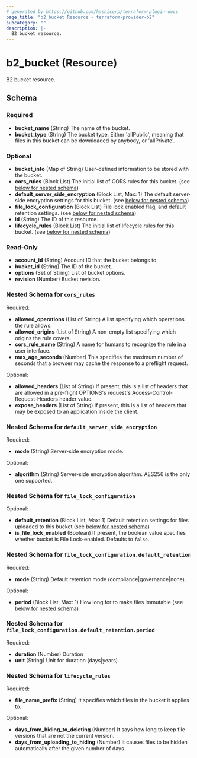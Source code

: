 ```yaml
---
# generated by https://github.com/hashicorp/terraform-plugin-docs
page_title: "b2_bucket Resource - terraform-provider-b2"
subcategory: ""
description: |-
  B2 bucket resource.
---
```


# b2_bucket (Resource)

B2 bucket resource.



<!-- schema generated by tfplugindocs -->
## Schema

### Required

- **bucket_name** (String) The name of the bucket.
- **bucket_type** (String) The bucket type. Either 'allPublic', meaning that files in this bucket can be downloaded by anybody, or 'allPrivate'.

### Optional

- **bucket_info** (Map of String) User-defined information to be stored with the bucket.
- **cors_rules** (Block List) The initial list of CORS rules for this bucket. (see [below for nested schema](#nestedblock--cors_rules))
- **default_server_side_encryption** (Block List, Max: 1) The default server-side encryption settings for this bucket. (see [below for nested schema](#nestedblock--default_server_side_encryption))
- **file_lock_configuration** (Block List) File lock enabled flag, and default retention settings. (see [below for nested schema](#nestedblock--file_lock_configuration))
- **id** (String) The ID of this resource.
- **lifecycle_rules** (Block List) The initial list of lifecycle rules for this bucket. (see [below for nested schema](#nestedblock--lifecycle_rules))

### Read-Only

- **account_id** (String) Account ID that the bucket belongs to.
- **bucket_id** (String) The ID of the bucket.
- **options** (Set of String) List of bucket options.
- **revision** (Number) Bucket revision.

<a id="nestedblock--cors_rules"></a>
### Nested Schema for `cors_rules`

Required:

- **allowed_operations** (List of String) A list specifying which operations the rule allows.
- **allowed_origins** (List of String) A non-empty list specifying which origins the rule covers.
- **cors_rule_name** (String) A name for humans to recognize the rule in a user interface.
- **max_age_seconds** (Number) This specifies the maximum number of seconds that a browser may cache the response to a preflight request.

Optional:

- **allowed_headers** (List of String) If present, this is a list of headers that are allowed in a pre-flight OPTIONS's request's Access-Control-Request-Headers header value.
- **expose_headers** (List of String) If present, this is a list of headers that may be exposed to an application inside the client.


<a id="nestedblock--default_server_side_encryption"></a>
### Nested Schema for `default_server_side_encryption`

Required:

- **mode** (String) Server-side encryption mode.

Optional:

- **algorithm** (String) Server-side encryption algorithm. AES256 is the only one supported.


<a id="nestedblock--file_lock_configuration"></a>
### Nested Schema for `file_lock_configuration`

Optional:

- **default_retention** (Block List, Max: 1) Default retention settings for files uploaded to this bucket (see [below for nested schema](#nestedblock--file_lock_configuration--default_retention))
- **is_file_lock_enabled** (Boolean) If present, the boolean value specifies whether bucket is File Lock-enabled. Defaults to `false`.

<a id="nestedblock--file_lock_configuration--default_retention"></a>
### Nested Schema for `file_lock_configuration.default_retention`

Required:

- **mode** (String) Default retention mode (compliance|governance|none).

Optional:

- **period** (Block List, Max: 1) How long for to make files immutable (see [below for nested schema](#nestedblock--file_lock_configuration--default_retention--period))

<a id="nestedblock--file_lock_configuration--default_retention--period"></a>
### Nested Schema for `file_lock_configuration.default_retention.period`

Required:

- **duration** (Number) Duration
- **unit** (String) Unit for duration (days|years)




<a id="nestedblock--lifecycle_rules"></a>
### Nested Schema for `lifecycle_rules`

Required:

- **file_name_prefix** (String) It specifies which files in the bucket it applies to.

Optional:

- **days_from_hiding_to_deleting** (Number) It says how long to keep file versions that are not the current version.
- **days_from_uploading_to_hiding** (Number) It causes files to be hidden automatically after the given number of days.


